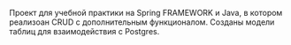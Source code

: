 Проект для учебной практики на Spring FRAMEWORK и Java, в котором реализоан CRUD с дополнительным функционалом. Созданы модели таблиц для взаимодействия с Postgres.
